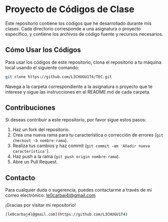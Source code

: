 


# Proyecto de Códigos de Clase

Este repositorio contiene los códigos que he desarrollado durante mis clases. Cada directorio corresponde a una asignatura o proyecto específico, y contiene los archivos de código fuente y recursos necesarios.


## Cómo Usar los Códigos

Para usar los códigos de este repositorio, clona el repositorio a tu máquina local usando el siguiente comando:

```bash
git clone https://github.com/L3CHUGU1T4/TEC.git
```

Navega a la carpeta correspondiente a la asignatura o proyecto que te interese y sigue las instrucciones en el README.md de cada carpeta.

## Contribuciones

Si deseas contribuir a este repositorio, por favor sigue estos pasos:

1. Haz un fork del repositorio.
2. Crea una nueva rama para tu característica o corrección de errores (`git checkout -b nombre-rama`).
3. Realiza tus cambios y haz commit (`git commit -am 'Añadir nueva característica'`).
4. Haz push a la rama (`git push origin nombre-rama`).
5. Abre un Pull Request.

## Contacto

Para cualquier duda o sugerencia, puedes contactarme a través de mi correo electrónico: le0carbaj4l@gmail.com

¡Gracias por visitar mi repositorio!
```bash
[le0carbaj4l@gmail.com](https://github.com/L3CHUGU1T4)
